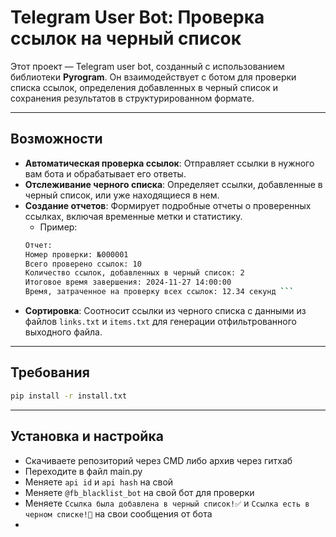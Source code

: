 # Telegram User Bot: Проверка ссылок на черный список

Этот проект — Telegram user bot, созданный с использованием библиотеки **Pyrogram**. Он взаимодействует с ботом для проверки списка ссылок, определения добавленных в черный список и сохранения результатов в структурированном формате.

---

## Возможности

- **Автоматическая проверка ссылок**: Отправляет ссылки в нужного вам бота и обрабатывает его ответы.
- **Отслеживание черного списка**: Определяет ссылки, добавленные в черный список, или уже находящиеся в нем.
- **Создание отчетов**: Формирует подробные отчеты о проверенных ссылках, включая временные метки и статистику.
  - Пример:
  ```bash
  Отчет:
  Номер проверки: №000001
  Всего проверено ссылок: 10
  Количество ссылок, добавленных в черный список: 2
  Итоговое время завершения: 2024-11-27 14:00:00
  Время, затраченное на проверку всех ссылок: 12.34 секунд ```
- **Сортировка**: Соотносит ссылки из черного списка с данными из файлов `links.txt` и `items.txt` для генерации отфильтрованного выходного файла.

---

## Требования

   ```bash
   pip install -r install.txt
```
---

## Установка и настройка

- Скачиваете репозиторий через CMD либо архив через гитхаб
- Переходите в файл main.py
- Меняете `api id` и `api hash` на свой
- Меняете `@fb_blacklist_bot` на свой бот для проверки
- Меняете `Ссылка была добавлена в черный список!✅` и `Ссылка есть в черном списке!🚫` на свои сообщения от бота
- 

